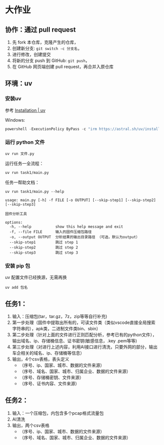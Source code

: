 # 大作业

## 协作：通过 pull request

1. 先 fork 本仓库，克隆产生的仓库，
2. 创建新分支: `git switch -c 分支名`，
3. 进行修改，创建提交
4. 将新的分支 push 到 GitHub: `git push`，
5. 在 GitHub 网页端创建 pull request，再合并入原仓库

## 环境：uv

### 安装uv

参考 [Installation | uv](https://docs.astral.sh/uv/getting-started/installation/)

Windows:
```powershell
powershell -ExecutionPolicy ByPass -c "irm https://astral.sh/uv/install.ps1 | iex"
```

### 运行 python 文件

```shell
uv run 文件.py
```

运行任务一全流程：
```shell
uv run task1/main.py
```

任务一帮助文档：
```shell
uv run task1/main.py --help
```

```
usage: main.py [-h] -f FILE [-o OUTPUT] [--skip-step1] [--skip-step2] [--skip-step3]

固件分析工具

options:
  -h, --help           show this help message and exit
  -f, --file FILE      输入的固件压缩包路径
  -o, --output OUTPUT  分析结果的输出目录路径 （可选，默认为output）
  --skip-step1         跳过 step 1
  --skip-step2         跳过 step 2
  --skip-step3         跳过 step 3
```

### 安装 pip 包

uv 配置文件已经换源，无需再换

```shell
uv add 包名
```

## 任务1：
1. 输入：压缩包(tar，tar.gz，7z，zip等等自行补充)
2. 第一步处理（固件中提取出所有的，可读文件类（类似vscode直接全局搜索字符串的），apk类，二进制文件类bin、sbin）
3. 第二步处理（针对上面的文件进行正则匹配分析，参考已有的python文件），输出域名、ip、存储桶信息、证书密钥(敏感信息，.key .pem等等)
4. 第三步处理（对进行上述内容，利用AI接口进行清洗，只要外网的部分，输出车企相关的域名、ip、存储桶等信息）
5. 输出，4个csv表格，表头定义
    - （序号、ip、国家、城市、数据的文件来源）
    - （序号、域名、国家、城市、归属企业、数据的文件来源）
    - （序号、存储桶密钥、文件来源）
    - （序号、证书内容、文件来源）


## 任务2：
1. 输入：一个压缩包，内包含多个pcap格式流量包
2. AI清洗
3. 输出，两个csv表格
    - （序号、ip、国家、城市、数据的文件来源）
    - （序号、域名、国家、城市、归属企业、数据的文件来源）
